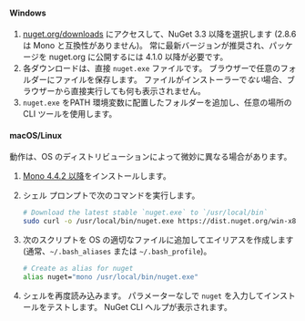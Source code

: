 #### <a name="windows"></a>Windows

1. [nuget.org/downloads](https://nuget.org/downloads) にアクセスして、NuGet 3.3 以降を選択します (2.8.6 は Mono と互換性がありません)。 常に最新バージョンが推奨され、パッケージを nuget.org に公開するには 4.1.0 以降が必要です。
1. 各ダウンロードは、直接 `nuget.exe` ファイルです。 ブラウザーで任意のフォルダーにファイルを保存します。 ファイルがインストーラーで*ない*場合、ブラウザーから直接実行しても何も表示されません。
1. `nuget.exe` をPATH 環境変数に配置したフォルダーを追加し、任意の場所の CLI ツールを使用します。

#### <a name="macoslinux"></a>macOS/Linux

動作は、OS のディストリビューションによって微妙に異なる場合があります。

1. [Mono 4.4.2 以降](http://www.mono-project.com/docs/getting-started/install/)をインストールします。

1. シェル プロンプトで次のコマンドを実行します。

    ```bash
    # Download the latest stable `nuget.exe` to `/usr/local/bin`
    sudo curl -o /usr/local/bin/nuget.exe https://dist.nuget.org/win-x86-commandline/latest/nuget.exe
    ```

1. 次のスクリプトを OS の適切なファイルに追加してエイリアスを作成します (通常、`~/.bash_aliases` または `~/.bash_profile`)。

    ```bash
    # Create as alias for nuget
    alias nuget="mono /usr/local/bin/nuget.exe"
    ```

1. シェルを再度読み込みます。  パラメーターなしで `nuget` を入力してインストールをテストします。 NuGet CLI ヘルプが表示されます。
